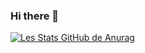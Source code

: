 ### Hi there 👋

<!--
**Ugolty/Ugolty** is a ✨ _special_ ✨ repository because its `README.md` (this file) appears on your GitHub profile.

Here are some ideas to get you started:

- 🔭 I’m currently working on ...
- 🌱 I’m currently learning ...
- 👯 I’m looking to collaborate on ...
- 🤔 I’m looking for help with ...
- 💬 Ask me about ...
- 📫 How to reach me: ...
- 😄 Pronouns: ...
- ⚡ Fun fact: ...
-->
[![Les Stats GitHub de Anurag](https://github-readme-stats.vercel.app/api?username=Ugolty)](https://github.com/Ugolty/github-readme-stats)
